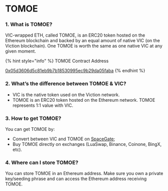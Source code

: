 # TOMOE

### 1. What is TOMOE?

VIC-wrapped ETH, called TOMOE, is an ERC20 token hosted on the Ethereum blockchain and backed by an equal amount of native VIC (on the Viction blockchain). One TOMOE is worth the same as one native VIC at any given moment.

{% hint style="info" %}
TOMOE Contract Address

[0x05d3606d5c81eb9b7b18530995ec9b29da05faba](https://etherscan.io/address/0x05d3606d5c81eb9b7b18530995ec9b29da05faba)
{% endhint %}

### 2. What’s the difference between TOMOE & VIC?

* VIC is the native token used on the Viction network.
* TOMOE is an ERC20 token hosted on the Ethereum network. TOMOE represents 1:1 value with VIC.

### 3. How to get TOMOE?

You can get TOMOE by:

* Convert between VIC and TOMOE on [SpaceGate](https://docs.coin98.com/products/spacegate);
* Buy TOMOE directly on exchanges (LuaSwap, Binance, Coinone, BingX, etc).

### 4. Where can I store TOMOE?

You can store TOMOE in an Ethereum address. Make sure you own a private key/seeding phrase and can access the Ethereum address receiving TOMOE.
